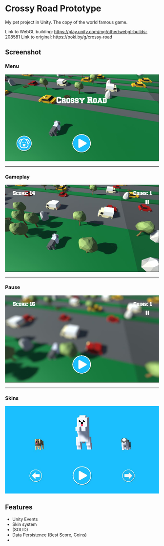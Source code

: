 # Crossy Road Prototype
My pet project in Unity. The copy of the world famous game.

Link to WebGL building: https://play.unity.com/mg/other/webgl-builds-208581
Link to original: https://poki.by/g/crossy-road
## Screenshot
### Menu
<img src="img/Menu.jpg" width="720">

____
### Gameplay
<img src="img/Gameplay.jpg" width="720">

____
### Pause
<img src="img/Pause.jpg" width="720">

____
### Skins
<img src="img/Skin.jpg" width="720">

## Features
+ Unity Events
+ Skin system
+ (SOLID)
+ Data Persistence (Best Score, Coins)
+ 
